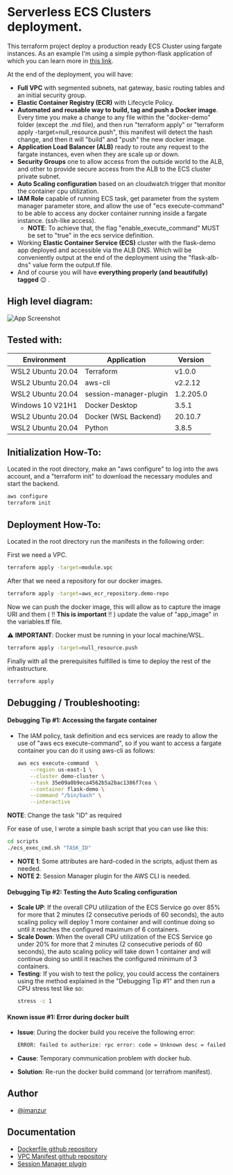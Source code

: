 
# Serverless ECS Clusters deployment.

This terraform project deploy a production ready ECS Cluster using fargate instances. As an example I'm using a simple python-flask application of which you can learn more in [this link](https://github.com/JManzur/flask-demo).

At the end of the deployment, you will have:
- **Full VPC** with segmented subnets, nat gateway, basic routing tables and an initial security group.
- **Elastic Container Registry (ECR)** with Lifecycle Policy.
- **Automated and reusable way to build, tag and push a Docker image**. Every time you make a change to any file within the "docker-demo" folder (except the .md file), and then run "terraform apply" or "terraform apply -target=null_resource.push", this manifest will detect the hash change, and then it will "build" and "push" the new docker image.
- **Application Load Balancer (ALB)** ready to route any request to the fargate instances, even when they are scale up or down.
- **Security Groups** one to allow access from the outside world to the ALB, and other to provide secure access from the ALB to the ECS cluster private subnet.
- **Auto Scaling configuration** based on an cloudwatch trigger that monitor the container cpu utilization. 
- **IAM Role** capable of running ECS task, get parameter from the system manager parameter store, and allow the use of "ecs execute-command" to be able to access any docker container running inside a fargate instance. (ssh-like access). 
    - **NOTE**: To achieve that, the flag "enable_execute_command" MUST be set to "true" in the ecs service definition.
- Working **Elastic Container Service (ECS)** cluster with the flask-demo app deployed and accessible via the ALB DNS. Which will be conveniently output at the end of the deployment using the "flask-alb-dns" value form the output.tf file.
- And of course you will have **everything properly (and beautifully) tagged** :wink: .

## High level diagram:

![App Screenshot](https://1.bp.blogspot.com/-mkl9cOu6vyo/YNsh9n8mFxI/AAAAAAAAFmM/AYaeEHD2gEky_CqDUiwj_kVuHXvmC3BoQCLcBGAsYHQ/s910/ECS-DEMO.png)

## Tested with: 

| Environment | Application | Version  |
| ----------------- |-----------|---------|
| WSL2 Ubuntu 20.04 | Terraform | v1.0.0  |
| WSL2 Ubuntu 20.04 | aws-cli | v2.2.12 |
| WSL2 Ubuntu 20.04 | session-manager-plugin | 1.2.205.0 |
| Windows 10 V21H1 | Docker Desktop | 3.5.1 |
| WSL2 Ubuntu 20.04 | Docker (WSL Backend) | 20.10.7  |
| WSL2 Ubuntu 20.04 | Python | 3.8.5 |

## Initialization How-To:

Located in the root directory, make an "aws configure" to log into the aws account, and a "terraform init" to download the necessary modules and start the backend. 

```bash
aws configure
terraform init
```

## Deployment How-To:

Located in the root directory run the manifests in the following order:

First we need a VPC.
```bash
terraform apply -target=module.vpc
```

After that we need a repository for our docker images. 
```bash
terraform apply -target=aws_ecr_repository.demo-repo
```

Now we can push the docker image, this will allow as to capture the image URI and them ( :bangbang:	**This is important** :bangbang: ) update the value of "app_image" in the variables.tf file.

:warning: **IMPORTANT**: Docker must be running in your local machine/WSL.
```bash
terraform apply -target=null_resource.push
```

Finally with all the prerequisites fulfilled is time to deploy the rest of the infrastructure.
```bash
terraform apply
```

## Debugging / Troubleshooting:

#### **Debugging Tip #1**: Accessing the fargate container
 - The IAM policy, task definition and ecs services are ready to allow the use of "aws ecs execute-command", so if you want to access a fargate container you can do it using aws-cli as follows:

    ```bash
    aws ecs execute-command  \
        --region us-east-1 \
        --cluster demo-cluster \
        --task 35e09a0b9eca4562b5a2bac1386f7cea \
        --container flask-demo \
        --command "/bin/bash" \
        --interactive
    ```

**NOTE**: Change the task "ID" as required

For ease of use, I wrote a simple bash script that you can use like this:

```bash
cd scripts
./ecs_exec_cmd.sh "TASK_ID"
```
- **NOTE 1**: Some attributes are hard-coded in the scripts, adjust them as needed.
- **NOTE 2**: Session Manager plugin for the AWS CLI is needed.

#### **Debugging Tip #2**: Testing the Auto Scaling configuration
- **Scale UP**: If the overall CPU utilization of the ECS Service go over 85% for more that 2 minutes (2 consecutive periods of 60 seconds), the auto scaling policy will deploy 1 more container and will continue doing so until it reaches the configured maximum of 6 containers. 
- **Scale Down**: When the overall CPU utilization of the ECS Service go under 20% for more that 2 minutes (2 consecutive periods of 60 seconds), the auto scaling policy will take down 1 container and will continue doing so until it reaches the configured minimum of 3 containers.
- **Testing**: If you wish to test the policy, you could access the containers using the method explained in the "Debugging Tip #1"  and then run a CPU stress test like so:
    ```bash
    stress -c 1
    ```

#### **Known issue #1**: Error during docker built
 - **Issue**: During the docker build you receive the following error:

    ```bash
    ERROR: failed to authorize: rpc error: code = Unknown desc = failed to fetch oauth token: │ unexpected status: 400 Bad Request
    ```

- **Cause**: Temporary communication problem with docker hub.

- **Solution**: Re-run the docker build command (or terrafrom manifest).

## Author

- [@jmanzur](https://github.com/JManzur)

## Documentation

- [Dockerfile github repository](https://github.com/JManzur/flask-demo)
- [VPC Manifest github repository](https://github.com/JManzur/demo-vpc)
- [Session Manager plugin](https://docs.aws.amazon.com/systems-manager/latest/userguide/session-manager-working-with-install-plugin.html)
